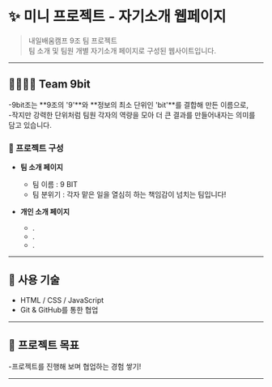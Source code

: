 # ✨ 미니 프로젝트 - 자기소개 웹페이지

> 내일배움캠프 9조 팀 프로젝트  
> 팀 소개 및 팀원 개별 자기소개 페이지로 구성된 웹사이트입니다.

---
## 👨‍👩‍👧‍👦 Team 9bit

-9bit조는 **9조의 '9'**와 **정보의 최소 단위인 'bit'**를 결합해 만든 이름으로,  
-작지만 강력한 단위처럼 팀원 각자의 역량을 모아 더 큰 결과를 만들어내자는 의미를 담고 있습니다.

### 🧩 프로젝트 구성
- **팀 소개 페이지**  
  - 팀 이름 : 9 BIT
  - 팀 분위기 : 각자 맡은 일을 열심히 하는 책임감이 넘치는 팀입니다!
    
- **개인 소개 페이지**  
  - .
  - .
  - .

---

## 🔗 사용 기술
- HTML / CSS / JavaScript  
- Git & GitHub를 통한 협업

---



## 🎯 프로젝트 목표
-프로젝트를 진행해 보며 협업하는 경험 쌓기!

---

